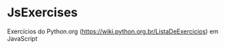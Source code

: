 # JsExercises
Exercícios do  Python.org (https://wiki.python.org.br/ListaDeExercicios) em JavaScript
